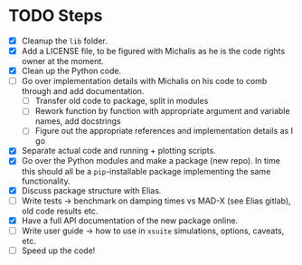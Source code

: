 # TODO Steps

- [X] Cleanup the `lib` folder.
- [X] Add a LICENSE file, to be figured with Michalis as he is the code rights owner at the moment.
- [X] Clean up the Python code.
- [ ] Go over implementation details with Michalis on his code to comb through and add documentation.
  - [ ] Transfer old code to package, split in modules
  - [ ] Rework function by function with appropriate argument and variable names, add docstrings
  - [ ] Figure out the appropriate references and implementation details as I go
- [X] Separate actual code and running + plotting scripts.
- [X] Go over the Python modules and make a package (new repo). In time this should all be a `pip`-installable package implementing the same functionality.
- [X] Discuss package structure with Elias.
- [ ] Write tests -> benchmark on damping times vs MAD-X (see Elias gitlab), old code results etc.
- [X] Have a full API documentation of the new package online.
- [ ] Write user guide -> how to use in `xsuite` simulations, options, caveats, etc.
- [ ] Speed up the code!

